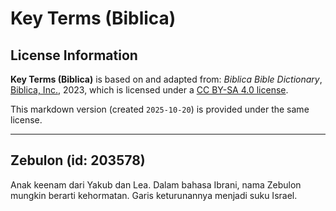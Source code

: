 # Key Terms (Biblica)

## License Information

**Key Terms (Biblica)** is based on and adapted from: _Biblica Bible Dictionary_, [Biblica, Inc.](https://www.biblica.com/), 2023, which is licensed under a [CC BY-SA 4.0 license](https://creativecommons.org/licenses/by-sa/4.0/legalcode.en).

This markdown version (created `2025-10-20`) is provided under the same license.



--------------------------------

## Zebulon (id: 203578)

Anak keenam dari Yakub dan Lea. Dalam bahasa Ibrani, nama Zebulon mungkin berarti kehormatan. Garis keturunannya menjadi suku Israel.


